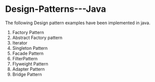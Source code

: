 # Design-Patterns---Java



The following Design pattern examples have been implemented in java.

1. Factory Pattern
2. Abstract Factory pattern
3. Iterator
4. Singleton Pattern                           
5. Facade Pattern
6. FilterPattern
7. Flyweight Pattern
8. Adapter Pattern
9. Bridge Pattern


